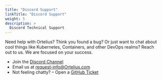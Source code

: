 ```yaml
---
title: "Discord Support"
linkTitle: "Discord Support"
weight: 5
description: >
  Discord Technical Support
---
```


Need help with Ortelius? Think you found a bug? Or just want to chat about cool things like Kubernetes, Containers, and other DevOps realms? Reach out to us. We are focused on your success.

- Join the [Discord Channel](https://discord.gg/wM4b5yEFzS)
- Email us at [request-info@Ortelius.com](mailto:request-info@ortelius.io)
- Not feeling chatty? – Open a [GitHub Ticket](https://github.com/ortelius/ortelius/issues)
